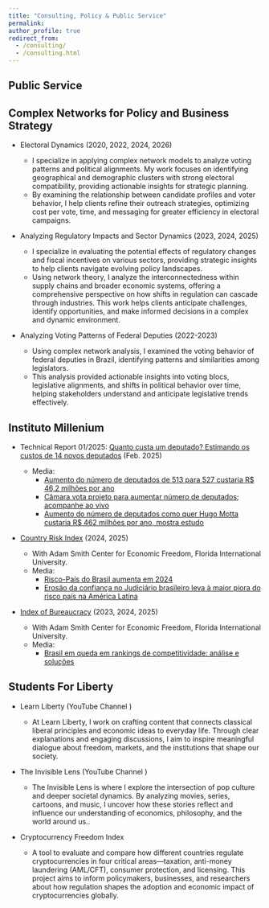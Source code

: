 ```yaml
---
title: "Consulting, Policy & Public Service"
permalink:
author_profile: true
redirect_from: 
  - /consulting/
  - /consulting.html
---
```


## Public Service


## Complex Networks for Policy and Business Strategy

* Electoral Dynamics (2020, 2022, 2024, 2026) <a href="/images/elections.jpg" target="_blank" title="View Image"><i class="fas fa-image"></i></a>
  * I specialize in applying complex network models to analyze voting patterns and political alignments. My work focuses on identifying geographical and demographic clusters with strong electoral compatibility, providing actionable insights for strategic planning.
  * By examining the relationship between candidate profiles and voter behavior, I help clients refine their outreach strategies, optimizing cost per vote, time, and messaging for greater efficiency in electoral campaigns.

* Analyzing Regulatory Impacts and Sector Dynamics (2023, 2024, 2025) <a href="/images/mip2015.png" target="_blank" title="View Image"><i class="fas fa-image"></i></a>
  * I specialize in evaluating the potential effects of regulatory changes and fiscal incentives on various sectors, providing strategic insights to help clients navigate evolving policy landscapes.
  * Using network theory, I analyze the interconnectedness within supply chains and broader economic systems, offering a comprehensive perspective on how shifts in regulation can cascade through industries. This work helps clients anticipate challenges, identify opportunities, and make informed decisions in a complex and dynamic environment.

* Analyzing Voting Patterns of Federal Deputies (2022-2023) <a href="/images/congress3.png" target="_blank" title="View Image"><i class="fas fa-image"></i></a>
  * Using complex network analysis, I examined the voting behavior of federal deputies in Brazil, identifying patterns and similarities among legislators.
  * This analysis provided actionable insights into voting blocs, legislative alignments, and shifts in political behavior over time, helping stakeholders understand and anticipate legislative trends effectively.


## Instituto Millenium <a href="https://institutomillenium.org.br/colunistas/mariana-piaia/" target="_blank" title="Instituto Millenium"><i class="fas fa-building"></i></a>

* Technical Report 01/2025: [Quanto custa um deputado? Estimando os custos de 14 novos deputados](https://institutomillenium.org.br/notas-tecnicas/quanto-custa-um-deputado-estimando-os-custos-de-14-novos-deputados/) (Feb. 2025)
  * Media:
      *  [Aumento do número de deputados de 513 para 527 custaria R$ 46,2 milhões por ano](https://gauchazh.clicrbs.com.br/colunistas/rosane-de-oliveira/noticia/2025/02/aumento-do-numero-de-deputados-de-513-para-527-custaria-r-462-milhoes-por-ano-cm7meeb1c00f101dmcg4of5fs.html)
      *  [Câmara vota projeto para aumentar número de deputados; acompanhe ao vivo](https://gauchazh.clicrbs.com.br/politica/noticia/2025/05/camara-vota-urgencia-de-projeto-para-aumentar-numero-de-deputados-acompanhe-ao-vivo-cmabkkf1z00bl015cfaojdr1g.html)
      *  [Aumento do número de deputados como quer Hugo Motta custaria R$ 462 milhões por ano, mostra estudo](https://www.estadao.com.br/politica/aumento-do-numero-de-deputados-como-quer-hugo-motta-custaria-r-462-milhoes-por-ano-mostra-estudo/)

* [Country Risk Index](https://news.fiu.edu/2024/helping-businesses-navigate-latin-americas-complex-political-economic-and-social-risks-landscape) (2024, 2025)
  * With Adam Smith Center for Economic Freedom, Florida International University.
  * Media:
    * [Risco-País do Brasil aumenta em 2024](https://exame.com/colunistas/instituto-millenium/risco-pais-do-brasil-aumenta-em-2024/)
    * [Erosão da confiança no Judiciário brasileiro leva à maior piora do risco país na América Latina](https://www.gazetadopovo.com.br/economia/erosao-da-confianca-no-judiciario-brasileiro-contribui-para-a-maior-piora-do-risco-pais-na-america-latina/)

* [Index of Bureaucracy](https://freedom.fiu.edu/index-of-bureaucracy/) (2023, 2024, 2025)
  * With Adam Smith Center for Economic Freedom, Florida International University.
  * Media:
    * [Brasil em queda em rankings de competitividade: análise e soluções](https://exame.com/colunistas/instituto-millenium/brasil-em-queda-em-rankings-de-competitividade-analise-e-solucoes/)


## Students For Liberty <a href="https://studentsforliberty.org/blog/staff/mariana-piaia/" target="_blank" title="Instituto Millenium"><i class="fas fa-building"></i></a>

* Learn Liberty (YouTube Channel  <a href="https://www.youtube.com/learnliberty" target="_blank" title="YouTube"><i class="fab fa-youtube"></i></a>)
  * At Learn Liberty, I work on crafting content that connects classical liberal principles and economic ideas to everyday life. Through clear explanations and engaging discussions, I aim to inspire meaningful dialogue about freedom, markets, and the institutions that shape our society.
  
* The Invisible Lens (YouTube Channel  <a href="https://www.youtube.com/channel/UCwYitjvEl8hms8gFUFHp2Mw" target="_blank" title="YouTube"><i class="fab fa-youtube"></i></a>)
  * The Invisible Lens is where I explore the intersection of pop culture and deeper societal dynamics. By analyzing movies, series, cartoons, and music, I uncover how these stories reflect and influence our understanding of economics, philosophy, and the world around us..

* Cryptocurrency Freedom Index
  * A tool to evaluate and compare how different countries regulate cryptocurrencies in four critical areas—taxation, anti-money laundering (AML/CFT), consumer protection, and licensing. This project aims to inform policymakers, businesses, and researchers about how regulation shapes the adoption and economic impact of cryptocurrencies globally.
